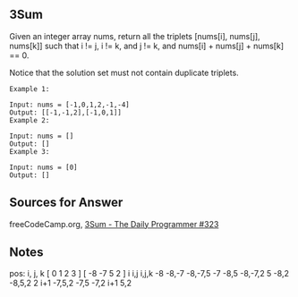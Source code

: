 ## 3Sum

Given an integer array nums, return all the triplets [nums[i], nums[j], nums[k]] such that i != j, i != k, and j != k, and nums[i] + nums[j] + nums[k] == 0.

Notice that the solution set must not contain duplicate triplets.

 
```
Example 1:

Input: nums = [-1,0,1,2,-1,-4]
Output: [[-1,-1,2],[-1,0,1]]
Example 2:

Input: nums = []
Output: []
Example 3:

Input: nums = [0]
Output: []
```

## Sources for Answer

freeCodeCamp.org, [3Sum - The Daily Programmer #323](https://www.youtube.com/watch?v=Zdf_AuEAWpY)


## Notes

pos: i, j, k
[   0   1   2   3   ]
[   -8  -7  5   2   ]
i   i,j     i,j,k
-8  -8,-7   -8,-7,5
-7  -8,5    -8,-7,2
5   -8,2    -8,5,2
2   i+1     -7,5,2
    -7,5
    -7,2
    i+1
    5,2
